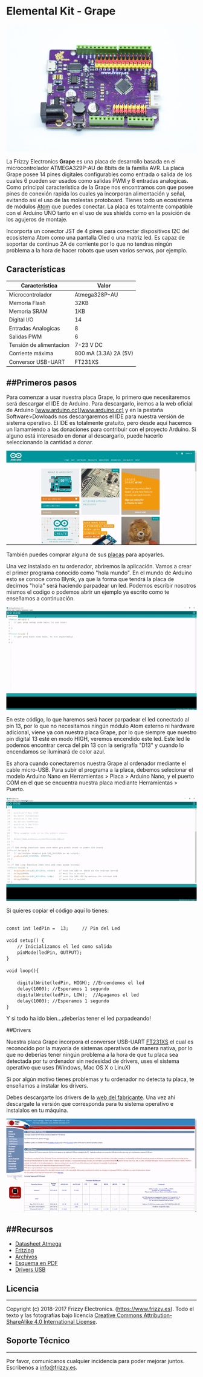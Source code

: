 
# Elemental Kit - Grape

[![Texto alternativo](images/grape1.jpg "Placa Grape")](www.frizzy.es/grape)

La Frizzy Electronics **Grape** es una placa de desarrollo basada en el microcontrolador ATMEGA329P-AU de 8bits de la familia AVR. La placa Grape posee 14 pines digitales configurables como entrada o salida de los cuales 6 pueden ser usados como salidas PWM y 8 entradas analogicas. Como principal caracteristica de la Grape nos encontramos con que posee pines de conexión rapida los cuales ya incorporan alimentación y señal, evitando así el uso de las molestas protoboard. Tienes todo un ecosistema de módulos [Atom](https://frizzy.es/elemental-kit/) que puedes conectar. La placa es totalmente compatible con el Arduino UNO tanto en el uso de sus shields como en la posición de los agujeros de montaje.

Incorporta un conector JST de 4 pines para conectar dispositivos I2C del ecosistema Atom como una pantalla Oled o una matriz led. Es capaz de soportar de continuo 2A de corriente por lo que no tendras ningún problema a la hora de hacer robots que usen varios servos, por ejemplo.



## Características

| Característica |     Valor             |
| ----- | -----------------              |
| Microcontrolador   | Atmega328P-AU     |
| Memoria Flash      | 32KB              |
| Memoria SRAM       | 1KB               |
| Digital I/O        | 14                |
| Entradas Analogicas| 8                 |
| Salidas PWM        | 6                 |
| Tensión de alimentacion |7-23 V DC     |
| Corriente máxima |800 mA (3.3A) 2A (5V)|
| Conversor USB-UART |     FT231XS       |


##Primeros pasos
--------

Para comenzar a usar nuestra placa Grape, lo primero que necesitaremos será descargar el IDE de Arduino. Para descargarlo, iremos a la web oficial de Arduino [www.arduino.cc](www.arduino.cc) y en la pestaña Software>Dowloads nos descargaremos el IDE para nuestra versión de sistema operativo. El IDE es totalmente gratuito, pero desde aquí hacemos un llamamiendo a las donaciones para contribuir con el proyecto Arduino. Si alguno está interesado en donar al descargarlo, puede hacerlo seleccionando la cantidad a donar. 

[![Texto alternativo](images/descargando.gif "Placa Grape")](www.frizzy.es/grape)

También puedes comprar alguna de sus [placas](https://store.arduino.cc/) para apoyarles.

Una vez instalado en tu ordenador, abriremos la aplicación. Vamos a crear el primer programa conocido como "hola mundo". En el mundo de Arduino esto se conoce como Blynk, ya que la forma que tendrá la placa de decirnos "hola" será haciendo parpadear un led. Podemos escribir nosotros mismos el codigo o podemos abrir un ejemplo ya escrito como te enseñamos a continuación.

[![Texto alternativo](images/ejemplo-blynk.gif "Placa Grape")](www.frizzy.es/grape)

En este código, lo que haremos será hacer parpadear el led conectado al pin 13, por lo que no necesitamos ningún módulo Atom externo ni hardware adicional, viene ya con nuestra placa Grape, por lo que siempre que nuestro pin digital 13 esté en modo HIGH, veremos encendido este led. Este led le podemos encontrar cerca del pin 13 con la serigrafía "D13" y cuando lo encendamos se iluminará de color azul. 

Es ahora cuando conectaremos nuestra Grape al ordenador mediante el cable micro-USB. Para subir el programa a la placa, debemos selecionar el modelo Arduino Nano en Herramientas > Placa > Arduino Nano, y el puerto COM en el que se encuentra nuestra placa mediante Herramientas > Puerto. 

[![Texto alternativo](images/subiendo.gif "Placa Grape")](www.frizzy.es/grape)

Si quieres copiar el código aquí lo tienes:

```arduino

const int ledPin =  13;     // Pin del Led

void setup() {
    // Inicializamos el led como salida
    pinMode(ledPin, OUTPUT);
}

void loop(){

    digitalWrite(ledPin, HIGH); //Encendemos el led
    delay(1000); //Esperamos 1 segundo
    digitalWrite(ledPin, LOW);  //Apagamos el led
    delay(1000); //Esperamos 1 segundo
}
```

Y si todo ha ido bien...¡deberías tener el led parpadeando!

##Drivers

Nuestra placa Grape incorpora el conversor USB-UART [FT231XS](http://www.ftdichip.com/Support/Documents/DataSheets/ICs/DS_FT231X.pdf) el cual es reconocido por la mayoría de sistemas operativos de manera nativa, por lo que no deberías tener ningún problema a la hora de que tu placa sea detectada por tu ordenador sin nedesidad de drivers, uses el sistema operativo que uses (Windows, Mac OS X o LinuX)

Si por algún motivo tienes problemas y tu ordenador no detecta tu placa, te enseñamos a instalar los drivers.

Debes descargarte los drivers de la [web del fabricante](http://www.ftdichip.com/Drivers/VCP.htm). Una vez ahí descargate la versión que corresponda para tu sistema operativo e instalalos en tu máquina. 

[![Texto alternativo](images/drivers.gif "Placa Grape")](www.frizzy.es/grape)


##Recursos
-------

-   [Datasheet Atmega](http://ww1.microchip.com/downloads/en/DeviceDoc/Atmel-42735-8-bit-AVR-Microcontroller-ATmega328-328P_Datasheet.pdf "File: Datasheet.pdf")
-   [Fritzing](https://raw.githubusercontent.com/FrizzyElectronics/AtomModulesFritzingParts/master/FritzingParts/Grape.fzpz "File:Grape.fzpz")
-   [Archivos](https://github.com/FrizzyElectronics/Grape)
-   [Esquema en PDF](https://raw.githubusercontent.com/FrizzyElectronics/Grape/master/Hardware/KiCAD/pdf/Grape.pdf "File:Grape.pdf")
-   [Drivers USB](http://www.ftdichip.com/Drivers/VCP.htm)

## Licencia
-------
Copyright (c) 2018-2017 Frizzy Electronics. (https://www.frizzy.es). Todo el texto y las fotografías bajo licencia <a rel="license" href="http://creativecommons.org/licenses/by-sa/4.0/">Creative Commons Attribution-ShareAlike 4.0 International License</a>. <a rel="license" href="http://creativecommons.org/licenses/by-sa/4.0/"> </a>

## Soporte Técnico
-------
Por favor, comunicanos cualquier incidencia para poder mejorar juntos. Escribenos a [info@frizzy.es](info@frizzy.es). 

